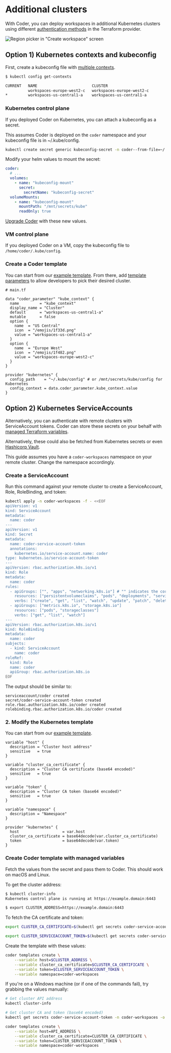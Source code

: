 # Additional clusters

With Coder, you can deploy workspaces in additional Kubernetes clusters using different [authentication methods](https://registry.terraform.io/providers/hashicorp/kubernetes/latest/docs#authentication) in the Terraform provider.

![Region picker in "Create workspace" screen](../../images/platforms/kubernetes/region-picker.png)

## Option 1) Kubernetes contexts and kubeconfig

First, create a kubeconfig file with [multiple contexts](https://kubernetes.io/docs/tasks/access-application-cluster/configure-access-multiple-clusters/).

```sh
$ kubectl config get-contexts

CURRENT   NAME                        CLUSTER
          workspaces-europe-west2-c   workspaces-europe-west2-c
*         workspaces-us-central1-a    workspaces-us-central1-a
```

### Kubernetes control plane

If you deployed Coder on Kubernetes, you can attach a kubeconfig as a secret.

This assumes Coder is deployed on the `coder` namespace and your kubeconfig file is in ~/.kube/config.

```sh
kubectl create secret generic kubeconfig-secret -n coder--from-file=~/.kube/config
```

Modify your helm values to mount the secret:

```yaml
coder:
  # ...
  volumes:
    - name: "kubeconfig-mount"
      secret:
        secretName: "kubeconfig-secret"
  volumeMounts:
    - name: "kubeconfig-mount"
      mountPath: "/mnt/secrets/kube"
      readOnly: true
```

 [Upgrade Coder](http://localhost:3000/docs/v2/latest/install/kubernetes#upgrading-coder-via-helm) with these new values.

### VM control plane

If you deployed Coder on a VM, copy the kubeconfig file to `/home/coder/.kube/config`.

### Create a Coder template

You can start from our [example template](https://github.com/coder/coder/tree/main/examples/templates/kubernetes). From there, add [template parameters](../../templates/parameters.md) to allow developers to pick their desired cluster.

```hcl
# main.tf

data "coder_parameter" "kube_context" {
  name         = "kube_context"
  display_name = "Cluster"
  default      = "workspaces-us-central1-a"
  mutable      = false
  option {
    name  = "US Central"
    icon  = "/emojis/1f33d.png"
    value = "workspaces-us-central1-a"
  }
  option {
    name  = "Europe West"
    icon  = "/emojis/1f482.png"
    value = "workspaces-europe-west2-c"
  }
}

provider "kubernetes" {
  config_path    = "~/.kube/config" # or /mnt/secrets/kube/config for Kubernetes
  config_context = data.coder_parameter.kube_context.value
}
```

## Option 2) Kubernetes ServiceAccounts

Alternatively, you can authenticate with remote clusters with ServiceAccount tokens. Coder can store these secrets on your behalf with [managed Terraform variables](../../templates/parameters.md#managed-terraform-variables).

Alternatively, these could also be fetched from Kubernetes secrets or even [Hashicorp Vault](https://registry.terraform.io/providers/hashicorp/vault/latest/docs/data-sources/generic_secret).

This guide assumes you have a `coder-workspaces` namespace on your remote cluster. Change the namespace accordingly.

### Create a ServiceAccount

Run this command against your remote cluster to create a ServiceAccount, Role, RoleBinding, and token:

```sh
kubectl apply -n coder-workspaces -f - <<EOF
apiVersion: v1
kind: ServiceAccount
metadata:
  name: coder
---
apiVersion: v1
kind: Secret
metadata:
  name: coder-service-account-token
  annotations:
    kubernetes.io/service-account.name: coder
type: kubernetes.io/service-account-token
---
apiVersion: rbac.authorization.k8s.io/v1
kind: Role
metadata:
  name: coder
rules:
  - apiGroups: ["", "apps", "networking.k8s.io"] # "" indicates the core API group
    resources: ["persistentvolumeclaims", "pods", "deployments", "services", "secrets", "pods/exec","pods/log", "events", "networkpolicies", "serviceaccounts"]
    verbs: ["create", "get", "list", "watch", "update", "patch", "delete", "deletecollection"]
  - apiGroups: ["metrics.k8s.io", "storage.k8s.io"]
    resources: ["pods", "storageclasses"]
    verbs: ["get", "list", "watch"]
---
apiVersion: rbac.authorization.k8s.io/v1
kind: RoleBinding
metadata:
  name: coder
subjects:
  - kind: ServiceAccount
    name: coder
roleRef:
  kind: Role
  name: coder
  apiGroup: rbac.authorization.k8s.io
EOF
```

The output should be similar to:

```text
serviceaccount/coder created
secret/coder-service-account-token created
role.rbac.authorization.k8s.io/coder created
rolebinding.rbac.authorization.k8s.io/coder created
```

### 2. Modify the Kubernetes template

You can start from our [example template](https://github.com/coder/coder/tree/main/examples/templates/kubernetes).

```hcl
variable "host" {
  description = "Cluster host address"
  sensitive   = true
}

variable "cluster_ca_certificate" {
  description = "Cluster CA certificate (base64 encoded)"
  sensitive   = true
}

variable "token" {
  description = "Cluster CA token (base64 encoded)"
  sensitive   = true
}

variable "namespace" {
  description = "Namespace"
}

provider "kubernetes" {
  host                   = var.host
  cluster_ca_certificate = base64decode(var.cluster_ca_certificate)
  token                  = base64decode(var.token)
}
```

### Create Coder template with managed variables

Fetch the values from the secret and pass them to Coder. This should work on macOS and Linux.

To get the cluster address:

```sh
$ kubectl cluster-info
Kubernetes control plane is running at https://example.domain:6443

$ export CLUSTER_ADDRESS=https://example.domain:6443
```

To fetch the CA certificate and token:

```sh
export CLUSTER_CA_CERTIFICATE=$(kubectl get secrets coder-service-account-token -n coder-workspaces -o jsonpath="{.data.ca\.crt}")

export CLUSTER_SERVICEACCOUNT_TOKEN=$(kubectl get secrets coder-service-account-token -n coder-workspaces -o jsonpath="{.data.token}")
```

Create the template with these values:

```sh
coder templates create \
    --variable host=$CLUSTER_ADDRESS \
    --variable cluster_ca_certificate=$CLUSTER_CA_CERTIFICATE \
    --variable token=$CLUSTER_SERVICEACCOUNT_TOKEN \
    --variable namespace=coder-workspaces
```

If you're on a Windows machine (or if one of the commands fail), try grabbing the values manually:

```sh
# Get cluster API address
kubectl cluster-info

# Get cluster CA and token (base64 encoded)
kubectl get secrets coder-service-account-token -n coder-workspaces -o jsonpath="{.data}"

coder templates create \
    --variable host=API_ADDRESS \
    --variable cluster_ca_certificate=CLUSTER_CA_CERTIFICATE \
    --variable token=CLUSTER_SERVICEACCOUNT_TOKEN \
    --variable namespace=coder-workspaces
```
